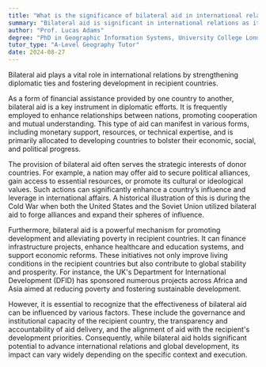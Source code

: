 ```yaml
---
title: "What is the significance of bilateral aid in international relations?"
summary: "Bilateral aid is significant in international relations as it strengthens diplomatic ties and promotes development in recipient countries."
author: "Prof. Lucas Adams"
degree: "PhD in Geographic Information Systems, University College London"
tutor_type: "A-Level Geography Tutor"
date: 2024-08-27
---
```


Bilateral aid plays a vital role in international relations by strengthening diplomatic ties and fostering development in recipient countries.

As a form of financial assistance provided by one country to another, bilateral aid is a key instrument in diplomatic efforts. It is frequently employed to enhance relationships between nations, promoting cooperation and mutual understanding. This type of aid can manifest in various forms, including monetary support, resources, or technical expertise, and is primarily allocated to developing countries to bolster their economic, social, and political progress.

The provision of bilateral aid often serves the strategic interests of donor countries. For example, a nation may offer aid to secure political alliances, gain access to essential resources, or promote its cultural or ideological values. Such actions can significantly enhance a country’s influence and leverage in international affairs. A historical illustration of this is during the Cold War when both the United States and the Soviet Union utilized bilateral aid to forge alliances and expand their spheres of influence.

Furthermore, bilateral aid is a powerful mechanism for promoting development and alleviating poverty in recipient countries. It can finance infrastructure projects, enhance healthcare and education systems, and support economic reforms. These initiatives not only improve living conditions in the recipient countries but also contribute to global stability and prosperity. For instance, the UK's Department for International Development (DFID) has sponsored numerous projects across Africa and Asia aimed at reducing poverty and fostering sustainable development.

However, it is essential to recognize that the effectiveness of bilateral aid can be influenced by various factors. These include the governance and institutional capacity of the recipient country, the transparency and accountability of aid delivery, and the alignment of aid with the recipient's development priorities. Consequently, while bilateral aid holds significant potential to advance international relations and global development, its impact can vary widely depending on the specific context and execution.
    